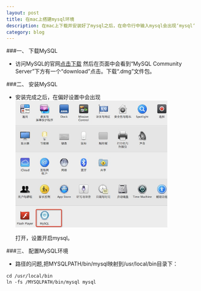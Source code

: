 ```yaml
---
layout: post
title: 在mac上搭建mysql环境
description: 在mac上下载并安装好了mysql之后，在命令行中输入mysql会出现‘mysql‘ command not found的报错，路径的问题
category: blog
---
```

###一、 下载MySQL

   * 访问MySQL的官网<a href="http://www.mysql.com/downloads/">点击下载</a> 然后在页面中会看到“MySQL Community Server”下方有一个“download”点击。下载“.dmg”文件包。


###二、 安装MySQL

   * 安装完成之后，在偏好设置中会出现<br /><img width="400px" src="../images/2014-9-25-1.png"></img>   
    <p>打开，设置开启mysql。  
    
###三、 配置MySQL环境
 
   * 路径的问题,把MYSQLPATH/bin/mysql映射到/usr/local/bin目录下：

```
cd /usr/local/bin 
ln -fs /MYSQLPATH/bin/mysql mysql
```

    
